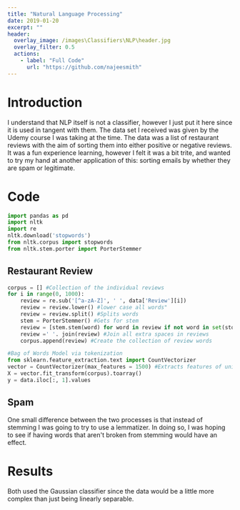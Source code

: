 ```yaml
---
title: "Natural Language Processing"
date: 2019-01-20
excerpt: ""
header:
  overlay_image: /images\Classifiers\NLP\header.jpg
  overlay_filter: 0.5
  actions:
    - label: "Full Code"
      url: "https://github.com/najeesmith"
---
```

# Introduction
I understand that NLP itself is not a classifier, however I just put it here since it is used in tangent with them.
The data set I received was given by the Udemy course I was taking at the time. The data was a list of restaurant reviews with the aim of sorting them into either positive or negative reviews. It was a fun experience learning, however I felt it was a bit trite, and wanted to try my hand at another application of this: sorting emails by whether they are spam or legitimate.

# Code

```python
import pandas as pd
import nltk
import re
nltk.download('stopwords')
from nltk.corpus import stopwords
from nltk.stem.porter import PorterStemmer
```

## Restaurant Review

```python
corpus = [] #Collection of the individual reviews
for i in range(0, 1000):
    review = re.sub('[^a-zA-Z]', ' ', data['Review'][i])
    review = review.lower() #lower case all words"
    review = review.split() #Splits words
    stem = PorterStemmer() #Gets for stem
    review = [stem.stem(word) for word in review if not word in set(stopwords.words('english'))] #Ignores certain words that are common such as "this"
    review =' '. join(review) #Join all extra spaces in reviews
    corpus.append(review) #Create the collection of review words

#Bag of Words Model via tokenization
from sklearn.feature_extraction.text import CountVectorizer
vector = CountVectorizer(max_features = 1500) #Extracts features of unique 1500 words
X = vector.fit_transform(corpus).toarray()
y = data.iloc[:, 1].values
```

## Spam
One small difference between the two processes is that instead of stemming I was going to try to use a lemmatizer. In doing so, I was hoping to see if having words that aren't broken from stemming would have an effect.

# Results
Both used the Gaussian classifier since the data would be a little more complex than just being linearly separable.
